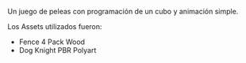 Un juego de peleas con programación de un cubo y animación simple.

Los Assets utilizados fueron: 
- Fence 4 Pack Wood
- Dog Knight PBR Polyart
